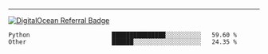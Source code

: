 ---
[![DigitalOcean Referral Badge](https://web-platforms.sfo2.digitaloceanspaces.com/WWW/Badge%203.svg)](https://www.digitalocean.com/?refcode=37fa54d82492&utm_campaign=Referral_Invite&utm_medium=Referral_Program&utm_source=badge)

<!--START_SECTION:waka-->

```text
Python                       ███████████████░░░░░░░░░░   59.60 %
Other                        ██████░░░░░░░░░░░░░░░░░░░   24.35 %
```

<!--END_SECTION:waka-->


[linkedin]: https://www.linkedin.com/in/mohamed-elh/


